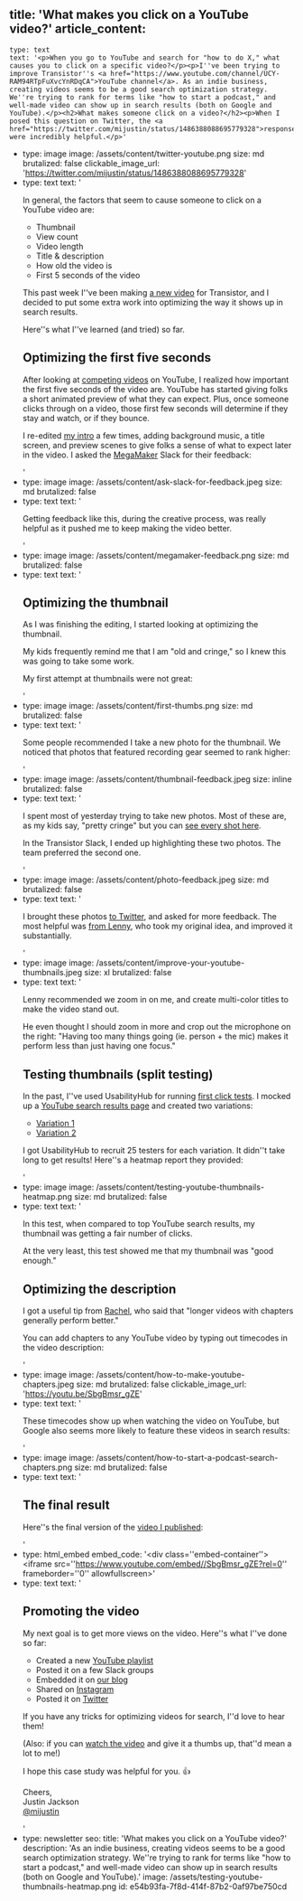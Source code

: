 title: 'What makes you click on a YouTube video?'
article_content:
  -
    type: text
    text: '<p>When you go to YouTube and search for "how to do X," what causes you to click on a specific video?</p><p>I''ve been trying to improve Transistor''s <a href="https://www.youtube.com/channel/UCY-RAM94RTpFuXvcYnRDqCA">YouTube channel</a>. As an indie business, creating videos seems to be a good search optimization strategy. We''re trying to rank for terms like "how to start a podcast," and well-made video can show up in search results (both on Google and YouTube).</p><h2>What makes someone click on a video?</h2><p>When I posed this question on Twitter, the <a href="https://twitter.com/mijustin/status/1486388088695779328">responses</a> were incredibly helpful.</p>'
  -
    type: image
    image: /assets/content/twitter-youtube.png
    size: md
    brutalized: false
    clickable_image_url: 'https://twitter.com/mijustin/status/1486388088695779328'
  -
    type: text
    text: '<p>In general, the factors that seem to cause someone to click on a YouTube video are:</p><ul><li>Thumbnail</li><li>View count</li><li>Video length</li><li>Title &amp; description</li><li>How old the video is</li><li>First 5 seconds of the video</li></ul><p>This past week I''ve been making <a href="https://www.youtube.com/watch?v=SbgBmsr_gZE">a new video</a> for Transistor, and I decided to put some extra work into optimizing the way it shows up in search results.</p><p>Here''s what I''ve learned (and tried) so far.</p><h2>Optimizing the first five seconds</h2><p>After looking at <a href="https://www.youtube.com/results?search_query=how+to+start+a+podcast">competing videos</a> on YouTube, I realized how important the first five seconds of the video are. YouTube has started giving folks a short animated preview of what they can expect. Plus, once someone clicks through on a video, those first few seconds will determine if they stay and watch, or if they bounce.</p><p>I re-edited <a href="https://twitter.com/mijustin/status/1486415798310637570">my intro</a> a few times, adding background music, a title screen, and preview scenes to give folks a sense of what to expect later in the video. I asked the <a href="https://megamaker.co">MegaMaker</a> Slack for their feedback:</p>'
  -
    type: image
    image: /assets/content/ask-slack-for-feedback.jpeg
    size: md
    brutalized: false
  -
    type: text
    text: '<p>Getting feedback like this, during the creative process, was really helpful as it pushed me to keep making the video better.</p>'
  -
    type: image
    image: /assets/content/megamaker-feedback.png
    size: md
    brutalized: false
  -
    type: text
    text: '<h2>Optimizing the thumbnail</h2><p>As I was finishing the editing, I started looking at optimizing the thumbnail.</p><p>My kids frequently remind me that I am "old and cringe," so I knew this was going to take some work.</p><p>My first attempt at thumbnails were not great:</p>'
  -
    type: image
    image: /assets/content/first-thumbs.png
    size: md
    brutalized: false
  -
    type: text
    text: '<p>Some people recommended I take a new photo for the thumbnail. We noticed that photos that featured recording gear seemed to rank higher:</p>'
  -
    type: image
    image: /assets/content/thumbnail-feedback.jpeg
    size: inline
    brutalized: false
  -
    type: text
    text: '<p>I spent most of yesterday trying to take new photos. Most of these are, as my kids say, "pretty cringe" but you can <a href="https://photos.google.com/share/AF1QipOu4lUe4MLu8ukpd3gOMrSvbdse18qzFMtjLIcp0IjWMnDTgAW8GXAVpWsxmxWQqA?key=UU9XdzFCZ01pZm10dm1xdkVLTjlwVkZEaC1vYmlR">see every shot here</a>.</p><p>In the Transistor Slack, I ended up highlighting these two photos. The team preferred the second one.</p>'
  -
    type: image
    image: /assets/content/photo-feedback.jpeg
    size: md
    brutalized: false
  -
    type: text
    text: '<p>I brought these photos <a href="https://twitter.com/mijustin/status/1487175965524459523">to Twitter</a>, and asked for more feedback. The most helpful was <a href="https://twitter.com/mijustin/status/1487194550611316738">from Lenny</a>, who took my original idea, and improved it substantially.</p>'
  -
    type: image
    image: /assets/content/improve-your-youtube-thumbnails.jpeg
    size: xl
    brutalized: false
  -
    type: text
    text: '<p>Lenny recommended we zoom in on me, and create multi-color titles to make the video stand out. </p><p>He even thought I should zoom in more and crop out the microphone on the right: "Having too many things going (ie. person + the mic) makes it perform less than just having one focus."</p><h2>Testing thumbnails (split testing)</h2><p>In the past, I''ve used UsabilityHub for running <a href="https://usabilityhub.com/product/first-click-tests">first click tests</a>. I mocked up a <a href="https://twitter.com/mijustin/status/1487185703658135561">YouTube search results page</a> and created two variations:</p><ul><li><a href="https://app.usabilityhub.com/do/34022ccb84dc/d04c">Variation 1</a></li><li><a href="https://app.usabilityhub.com/do/c0a455ba41d7/e2f8">Variation 2</a></li></ul><p>I got UsabilityHub to recruit 25 testers for each variation. It didn''t take long to get results! Here''s a heatmap report they provided:</p>'
  -
    type: image
    image: /assets/content/testing-youtube-thumbnails-heatmap.png
    size: md
    brutalized: false
  -
    type: text
    text: '<p>In this test, when compared to top YouTube search results, my thumbnail was getting a fair number of clicks.</p><p>At the very least, this test showed me that my thumbnail was "good enough."</p><h2>Optimizing the description</h2><p>I got a useful tip from <a href="https://twitter.com/missbikesalot/status/1486409506774937600">Rachel</a>, who said that "longer videos with chapters generally perform better."</p><p>You can add chapters to any YouTube video by typing out timecodes in the video description:</p>'
  -
    type: image
    image: /assets/content/how-to-make-youtube-chapters.jpeg
    size: md
    brutalized: false
    clickable_image_url: 'https://youtu.be/SbgBmsr_gZE'
  -
    type: text
    text: '<p>These timecodes show up when watching the video on YouTube, but Google also seems more likely to feature these videos in search results:</p>'
  -
    type: image
    image: /assets/content/how-to-start-a-podcast-search-chapters.png
    size: md
    brutalized: false
  -
    type: text
    text: '<h2>The final result</h2><p>Here''s the final version of the <a href="https://youtu.be/SbgBmsr_gZE">video I published</a>:</p>'
  -
    type: html_embed
    embed_code: '<style>.embed-container { position: relative; padding-bottom: 56.25%; height: 0; overflow: hidden; max-width: 100%; margin-bottom: 25px; } .embed-container iframe, .embed-container object, .embed-container embed { position: absolute; top: 0; left: 0; width: 100%; height: 100%; }</style><div class=''embed-container''><iframe src=''https://www.youtube.com/embed//SbgBmsr_gZE?rel=0'' frameborder=''0'' allowfullscreen></iframe></div>'
  -
    type: text
    text: '<h2>Promoting the video</h2><p>My next goal is to get more views on the video. Here''s what I''ve done so far:</p><ul><li>Created a new <a href="https://www.youtube.com/playlist?list=PL5PYemLqUixZ97pg_fXiqGQpAPtf7R0x1">YouTube playlist</a></li><li>Posted it on a few Slack groups</li><li>Embedded it on <a href="https://transistor.fm/how-to-start-a-podcast/">our blog</a></li><li>Shared on <a href="https://www.instagram.com/s/aGlnaGxpZ2h0OjE3OTIxMjU4NjgxMDU3NTc5?story_media_id=2762353107414583372&amp;utm_medium=copy_link">Instagram</a></li><li>Posted it on <a href="https://twitter.com/mijustin/status/1487213591472214016">Twitter</a></li></ul><p>If you have any tricks for optimizing videos for search, I''d love to hear them!</p><p>(Also: if you can <a href="https://www.youtube.com/watch?v=SbgBmsr_gZE">watch the video</a> and give it a thumbs up, that''d mean a lot to me!)</p><p>I hope this case study was helpful for you. 👍</p><p>Cheers,<br>Justin Jackson<br><a href="https://twitter.com/mijustin">@mijustin</a></p>'
  -
    type: newsletter
seo:
  title: 'What makes you click on a YouTube video?'
  description: 'As an indie business, creating videos seems to be a good search optimization strategy. We''re trying to rank for terms like "how to start a podcast," and well-made video can show up in search results (both on Google and YouTube).'
  image: /assets/testing-youtube-thumbnails-heatmap.png
id: e54b93fa-7f8d-414f-87b2-0af97be750cd

